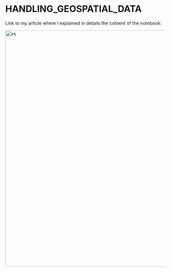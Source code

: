 <h1> HANDLING_GEOSPATIAL_DATA </h1>

Link to my article where I explained in details the cotnent of the notebook:

<img width="739" alt="xs" src="https://github.com/Nouhailadr/HANDLING_GEOSPATIAL_DATA/assets/82158822/b3b417ad-454e-4f3d-af47-45c1c986be56">

